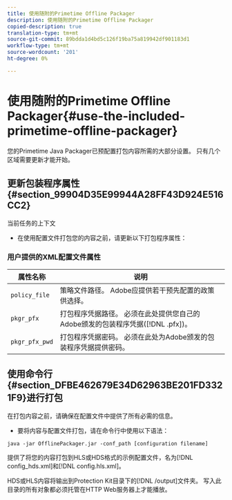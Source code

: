 ```yaml
---
title: 使用随附的Primetime Offline Packager
description: 使用随附的Primetime Offline Packager
copied-description: true
translation-type: tm+mt
source-git-commit: 89bdda1d4bd5c126f19ba75a819942df901183d1
workflow-type: tm+mt
source-wordcount: '201'
ht-degree: 0%

---
```



# 使用随附的Primetime Offline Packager{#use-the-included-primetime-offline-packager}

您的Primetime Java Packager已预配置打包内容所需的大部分设置。 只有几个区域需要更新才能开始。

## 更新包装程序属性{#section_99904D35E99944A28FF43D924E516CC2}

当前任务的上下文

* 在使用配置文件打包您的内容之前，请更新以下打包程序属性：

### 用户提供的XML配置文件属性

| 属性名称 | 说明 |
|---|---|
| `policy_file` | 策略文件路径。 Adobe应提供若干预先配置的政策供选择。 |
| `pkgr_pfx` | 打包程序凭据路径。 必须在此处提供您自己的Adobe颁发的包装程序凭据([!DNL .pfx])。 |
| `pkgr_pfx_pwd` | 打包程序凭据密码。 必须在此处为Adobe颁发的包装程序凭据提供密码。 |

## 使用命令行{#section_DFBE462679E34D62963BE201FD3321F9}进行打包

在打包内容之前，请确保在配置文件中提供了所有必需的信息。

* 要将内容与配置文件打包，请在命令行中使用以下语法：

```
java -jar OfflinePackager.jar -conf_path [configuration filename]
```

提供了将您的内容打包到HLS或HDS格式的示例配置文件，名为[!DNL config_hds.xml]和[!DNL config.hls.xml]。

HDS或HLS内容将输出到Protection Kit目录下的[!DNL /output]文件夹。 写入此目录的所有对象都必须托管在HTTP Web服务器上才能播放。
